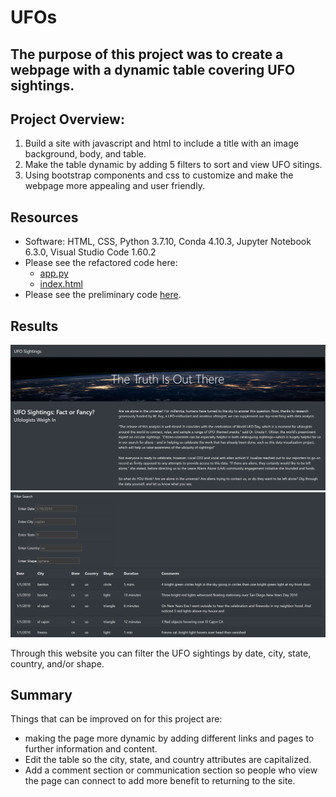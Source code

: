 # UFOs

## The purpose of this project was to create a webpage with a dynamic table covering UFO sightings. 

## Project Overview:
1. Build a site with javascript and html to include a title with an image background, body, and table.
2. Make the table dynamic by adding 5 filters to sort and view UFO sitings. 
3. Using bootstrap components and css to customize and make the webpage more appealing and user friendly.

## Resources
- Software: HTML, CSS, Python 3.7.10, Conda 4.10.3, Jupyter Notebook 6.3.0, Visual Studio Code 1.60.2
- Please see the refactored code here:
    - [app.py](https://github.com/mthalken/UFOs/blob/main/static/js/app.js)
    - [index.html](https://github.com/mthalken/UFOs/blob/main/index.html)
- Please see the preliminary code [here](https://github.com/mthalken/UFOs/blob/main/static/js/app_1.js).

## Results 
![png](https://github.com/mthalken/UFOs/blob/main/static/images/website1.png)
![png](https://github.com/mthalken/UFOs/blob/main/static/images/website2.png)

Through this website you can filter the UFO sightings by date, city, state, country, and/or shape. 

## Summary
Things that can be improved on for this project are:
- making the page more dynamic by adding different links and pages to further information and content.
- Edit the table so the city, state, and country attributes are capitalized. 
- Add a comment section or communication section so people who view the page can connect to add more benefit to returning to the site. 

